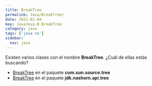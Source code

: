 ```yaml
---
title: BreakTree
permalink: Java/BreakTree/
date: 2021-01-04
key: JavaJava.B.BreakTree
category: java
tags: ['java se']
sidebar: 
  nav: java
---
```


Existen varios clases con el nombre **BreakTree**. ¿Cuál de ellas estás buscando?
<ul>
<li><a href="/Java/BreakTree-com-sun-source-tree/">BreakTree</a> en el paquete <strong>com.sun.source.tree</strong></li>
<li><a href="/Java/BreakTree-jdk-nashorn-api-tree/">BreakTree</a> en el paquete <strong>jdk.nashorn.api.tree</strong></li>
<ul>
